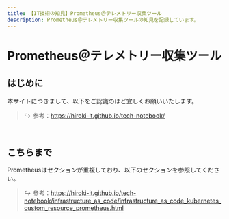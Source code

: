 ```yaml
---
title: 【IT技術の知見】Prometheus＠テレメトリー収集ツール
description: Prometheus＠テレメトリー収集ツールの知見を記録しています。
---
```


# Prometheus＠テレメトリー収集ツール

## はじめに

本サイトにつきまして、以下をご認識のほど宜しくお願いいたします。



> ↪️ 参考：https://hiroki-it.github.io/tech-notebook/

<br>

## こちらまで

Prometheusはセクションが重複しており、以下のセクションを参照してください。



> ↪️ 参考：https://hiroki-it.github.io/tech-notebook/infrastructure_as_code/infrastructure_as_code_kubernetes_custom_resource_prometheus.html

<br>
